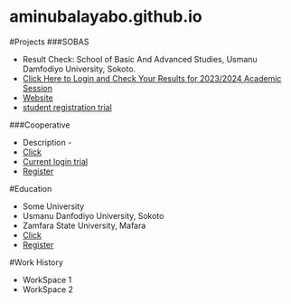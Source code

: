 # aminubalayabo.github.io

#Projects
###SOBAS
- Result Check: School of Basic And Advanced Studies, Usmanu Damfodiyo University, Sokoto.
- [Click Here to Login and Check Your Results for 2023/2024 Academic Session](SOBAS/index.html)
- [Website](website.html)
- [student registration trial](Student_Information/index.html)
  
###Cooperative
- Description - 
- [Click](https://script.google.com/macros/s/AKfycbz11_Bylx3amIqfC4yBbfNdDgQuJivNSayZ31nUxi14e2L8pnMaZ73DmUX5s_nBqmdq/exec)
- [Current login trial](Student_Information/login.html)
- [Register](Student_Information/register.html)
  
#Education
- Some University
- Usmanu Danfodiyo University, Sokoto
- Zamfara State University, Mafara
- [Click](index.html)
- [Register](Student_Information/register.html)

#Work History
- WorkSpace 1
- WorkSpace 2
